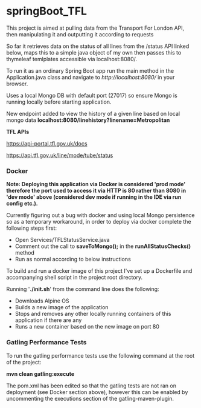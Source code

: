 # springBoot_TFL


This project is aimed at pulling data from the Transport For London API, then manipulating it and outputting it according to requests

So far it retrieves data on the status of all lines from the /status API linked below, maps this to a simple java object of my own then passes this to thymeleaf temlplates accessible via localhost:8080/. 

To run it as an ordinary Spring Boot app run the main method in the Application.java class and navigate to _http://localhost:8080/_ in your browser.

Uses a local Mongo DB with default port (27017) so ensure Mongo is running locally before starting application.

New endpoint added to view the history of a given line based on local mongo data __localhost:8080/linehistory?linename=Metropolitan__


**TFL APIs**

https://api-portal.tfl.gov.uk/docs

https://api.tfl.gov.uk/line/mode/tube/status


### Docker

**Note: Deploying this application via Docker is considered 'prod mode' therefore the port used to access it via HTTP is 80 rather than 8080 in 'dev mode' above (considered dev mode if running in the IDE via run config etc.).**

Currently figuring out a bug with docker and using local Mongo persistence so as a temporary workaround, in order to deploy via docker complete the following steps first:
* Open Services/TFLStatusService.java
* Comment out the call to __saveToMongo();__ in the __runAllStatusChecks()__ method
* Run as normal according to below instructions

To build and run a docker image of this project I've set up a Dockerfile and accompanying shell script in the project root directory.

Running '__./init.sh__' from the command line does the following:
* Downloads Alpine OS
* Builds a new image of the application
* Stops and removes any other locally running containers of this application if there are any
* Runs a new container based on the new image on port 80


### Gatling Performance Tests

To run the gatling performance tests use the following command at the root of the project:

__mvn clean gatling:execute__

The pom.xml has been edited so that the  gatling tests are not ran on deployment (see Docker section above), however this can be enabled by uncommenting the executions section of the gatling-maven-plugin.
